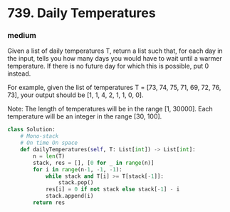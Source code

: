 # 739. Daily Temperatures
### medium
Given a list of daily temperatures T, return a list such that, for each day in the input, tells you how many days you would have to wait until a warmer temperature. If there is no future day for which this is possible, put 0 instead.

For example, given the list of temperatures T = [73, 74, 75, 71, 69, 72, 76, 73], your output should be [1, 1, 4, 2, 1, 1, 0, 0].

Note: The length of temperatures will be in the range [1, 30000]. Each temperature will be an integer in the range [30, 100].

```python
class Solution:
    # Mono-stack
    # On time On space
    def dailyTemperatures(self, T: List[int]) -> List[int]:
        n = len(T)        
        stack, res = [], [0 for _ in range(n)]
        for i in range(n-1, -1, -1):
            while stack and T[i] >= T[stack[-1]]:
                stack.pop()
            res[i] = 0 if not stack else stack[-1] - i
            stack.append(i)
        return res
```
